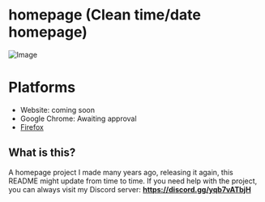 # homepage (Clean time/date homepage)
![Image](https://i.alexflipnote.dev/c6cec3.png)

# Platforms
- Website: coming soon
- Google Chrome: Awaiting approval
- [Firefox](https://addons.mozilla.org/addon/alexflipnote-homepage/)

## What is this?
A homepage project I made many years ago, releasing it again, this README might update from time to time. If you need help with the project, you can always visit my Discord server: **https://discord.gg/yqb7vATbjH**
